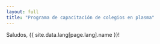 ```yaml
---
layout: full
title: "Programa de capacitación de colegios en plasma"
---
```

Saludos, {{ site.data.lang[page.lang].name }}!